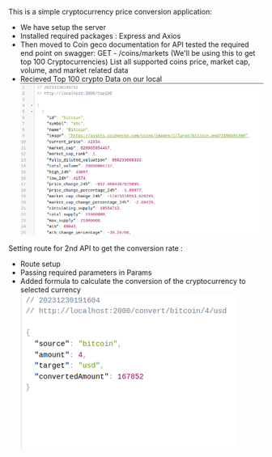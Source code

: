 This is a simple cryptocurrency price conversion application:
 - We have setup the server 
 - Installed required packages : Express and Axios
 - Then moved to Coin geco documentation for API tested the required end point on swagger: 
 GET - /coins​/markets (We'll be using this to get top 100 Cryptocurrencies)
 List all supported coins price, market cap, volume, and market related data
- Recieved Top 100 crypto Data on our local
![Alt text](<Screenshot from 2023-12-30 18-58-50.png>)


Setting route for 2nd API to get the conversion rate :
- Route setup 
- Passing required parameters in Params  
- Added formula to calculate the conversion of the cryptocurrency to selected currency
![Alt text](<Screenshot from 2023-12-30 19-16-22.png>)
